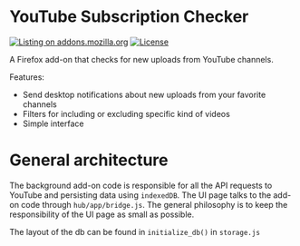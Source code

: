 # YouTube Subscription Checker

[![Listing on addons.mozilla.org][badge-amo]][amo-listing]
[![License][badge-license]][mpl]

A Firefox add-on that checks for new uploads from YouTube channels.

Features:
- Send desktop notifications about new uploads from your favorite channels
- Filters for including or excluding specific kind of videos
- Simple interface

# General architecture

The background add-on code is responsible for all the API requests to YouTube
and persisting data using `indexedDB`. The UI page talks to the add-on code
through `hub/app/bridge.js`. The general philosophy is to keep the responsibility of the UI page as small as possible.

The layout of the db can be found in `initialize_db()` in `storage.js`

[amo-listing]: https://addons.mozilla.org/en-US/firefox/addon/youtube-subscription-checker/
[mpl]: https://www.mozilla.org/en-US/MPL/2.0/

[badge-license]: https://img.shields.io/badge/license-MPL%202.0-blue.svg
[badge-amo]: https://img.shields.io/badge/AMO-2.3.1-blue.svg
